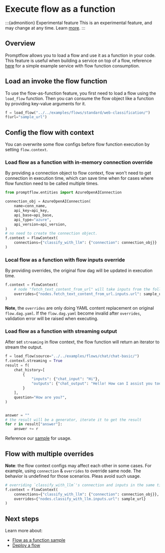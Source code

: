 # Execute flow as a function

:::{admonition} Experimental feature
This is an experimental feature, and may change at any time. Learn [more](faq.md#stable-vs-experimental).
:::

## Overview

Promptflow allows you to load a flow and use it as a function in your code.
This feature is useful when building a service on top of a flow, reference [here](https://github.com/microsoft/promptflow/tree/main/examples/tutorials/flow-deploy/create-service-with-flow) for a simple example service with flow function consumption.

## Load an invoke the flow function

To use the flow-as-function feature, you first need to load a flow using the `load_flow` function.
Then you can consume the flow object like a function by providing key-value arguments for it.

```python
f = load_flow("../../examples/flows/standard/web-classification/")
f(url="sample_url")
```

## Config the flow with context

You can overwrite some flow configs before flow function execution by setting `flow.context`.

### Load flow as a function with in-memory connection override

By providing a connection object to flow context, flow won't need to get connection in execution time, which can save time when for cases where flow function need to be called multiple times.

```python
from promptflow.entities import AzureOpenAIConnection

connection_obj = AzureOpenAIConnection(
    name=conn_name,
    api_key=api_key,
    api_base=api_base,
    api_type="azure",
    api_version=api_version,
)
# no need to create the connection object.  
f.context = FlowContext(
    connections={"classify_with_llm": {"connection": connection_obj}}
)
```

### Local flow as a function with flow inputs override

By providing overrides, the original flow dag will be updated in execution time.

```python
f.context = FlowContext(
    # node "fetch_text_content_from_url" will take inputs from the following command instead of from flow input
    overrides={"nodes.fetch_text_content_from_url.inputs.url": sample_url},
)
```

**Note**, the `overrides` are only doing YAML content replacement on original `flow.dag.yaml`.
If the `flow.dag.yaml` become invalid after `overrides`, validation error will be raised when executing.

### Load flow as a function with streaming output

After set `streaming` in flow context, the flow function will return an iterator to stream the output.

```python
f = load_flow(source="../../examples/flows/chat/chat-basic/")
f.context.streaming = True
result = f(
    chat_history=[
        {
            "inputs": {"chat_input": "Hi"},
            "outputs": {"chat_output": "Hello! How can I assist you today?"},
        }
    ],
    question="How are you?",
)


answer = ""
# the result will be a generator, iterate it to get the result
for r in result["answer"]:
    answer += r

```

Reference our [sample](https://github.com/microsoft/promptflow/blob/main/examples/tutorials/get-started/flow-as-function.ipynb) for usage.

## Flow with multiple overrides

**Note**: the flow context configs may affect each other in some cases. For example, using `connection` & `overrides` to override same node.
The behavior is undefined for those scenarios. Pleas avoid such usage.

```python
# overriding `classify_with_llm`'s connection and inputs in the same time will lead to undefined behavior.
f.context = FlowContext(
    connections={"classify_with_llm": {"connection": connection_obj}},
    overrides={"nodes.classify_with_llm.inputs.url": sample_url}
)
```

## Next steps

Learn more about:

- [Flow as a function sample](https://github.com/microsoft/promptflow/blob/main/examples/tutorials/get-started/flow-as-function.ipynb)
- [Deploy a flow](./deploy-a-flow/index.md)
